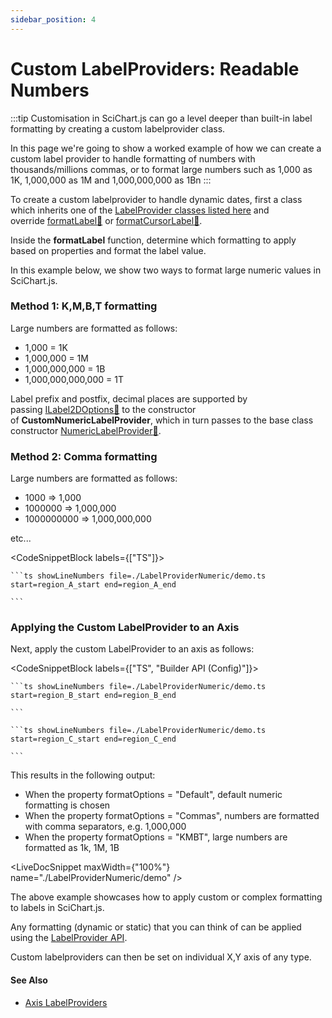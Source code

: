 ```yaml
---
sidebar_position: 4
---
```


# Custom LabelProviders: Readable Numbers

:::tip
Customisation in SciChart.js can go a level deeper than built-in label formatting by creating a custom labelprovider class.

In this page we're going to show a worked example of how we can create a custom label provider to handle formatting of numbers with thousands/millions commas, or to format large numbers such as 1,000 as 1K, 1,000,000 as 1M and 1,000,000,000 as 1Bn
:::

To create a custom labelprovider to handle dynamic dates, first a class which inherits one of the [LabelProvider classes listed here](/2d-charts/axis-api/axis-labels/label-provider-api-overview/index.md) and override [formatLabel:blue_book:](https://www.scichart.com/documentation/js/current/typedoc/classes/labelproviderbase2d.html#formatlabel) or [formatCursorLabel:blue_book:](https://www.scichart.com/documentation/js/current/typedoc/classes/labelproviderbase2d.html#formatcursorlabel).

Inside the **formatLabel** function, determine which formatting to apply based on properties and format the label value.

In this example below, we show two ways to format large numeric values in SciChart.js.

### Method 1: K,M,B,T formatting

Large numbers are formatted as follows:

*   1,000 = 1K
*   1,000,000 = 1M
*   1,000,000,000 = 1B
*   1,000,000,000,000 = 1T

Label prefix and postfix, decimal places are supported by passing [ILabel2DOptions:blue_book:](https://www.scichart.com/documentation/js/current/typedoc/interfaces/ilabel2doptions.html) to the constructor of **CustomNumericLabelProvider**, which in turn passes to the base class constructor [NumericLabelProvider:blue_book:](https://www.scichart.com/documentation/js/current/typedoc/classes/numericlabelprovider.html).

### Method 2: Comma formatting

Large numbers are formatted as follows:

*   1000 => 1,000
*   1000000 => 1,000,000
*   1000000000 => 1,000,000,000

etc...

<CodeSnippetBlock labels={["TS"]}>

    ```ts showLineNumbers file=./LabelProviderNumeric/demo.ts start=region_A_start end=region_A_end
 
    ```
 
</CodeSnippetBlock>
 

### Applying the Custom LabelProvider to an Axis

Next, apply the custom LabelProvider to an axis as follows:

<CodeSnippetBlock labels={["TS", "Builder API (Config)"]}>


    ```ts showLineNumbers file=./LabelProviderNumeric/demo.ts start=region_B_start end=region_B_end
 
    ```
 
    ```ts showLineNumbers file=./LabelProviderNumeric/demo.ts start=region_C_start end=region_C_end
 
    ```
</CodeSnippetBlock>

This results in the following output:

*   When the property formatOptions = "Default", default numeric formatting is chosen
*   When the property formatOptions = "Commas", numbers are formatted with comma separators, e.g. 1,000,000
*   When the property formatOptions = "KMBT", large numbers are formatted as 1k, 1M, 1B

<LiveDocSnippet maxWidth={"100%"} name="./LabelProviderNumeric/demo" />

The above example showcases how to apply custom or complex formatting to labels in SciChart.js.

Any formatting (dynamic or static) that you can think of can be applied using the [LabelProvider API](/2d-charts/axis-api/axis-labels/label-provider-api-overview).

Custom labelproviders can then be set on individual X,Y axis of any type.

####  See Also

* [Axis LabelProviders](/2d-charts/axis-api/axis-labels/label-provider-api-overview/index.md)
